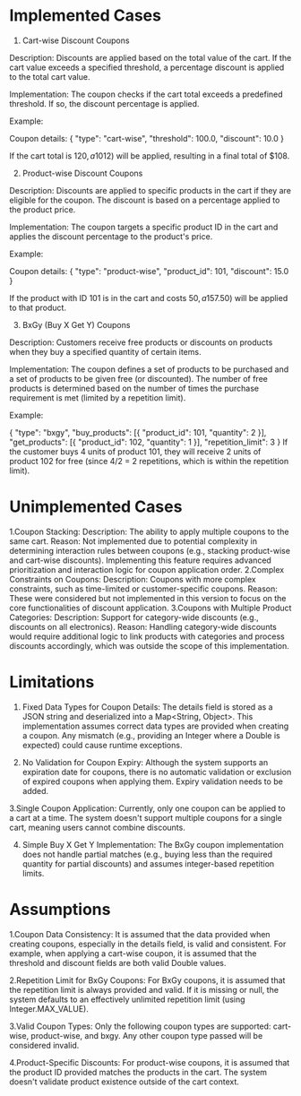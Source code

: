 # Implemented Cases
1. Cart-wise Discount Coupons
   
Description: Discounts are applied based on the total value of the cart. If the cart value exceeds a specified threshold, a percentage discount is applied to the total cart value.

Implementation:
The coupon checks if the cart total exceeds a predefined threshold. If so, the discount percentage is applied.

Example:

Coupon details: { "type": "cart-wise", "threshold": 100.0, "discount": 10.0 }

If the cart total is $120, a 10% discount ($12) will be applied, resulting in a final total of $108.

2. Product-wise Discount Coupons
   
Description: Discounts are applied to specific products in the cart if they are eligible for the coupon. The discount is based on a percentage applied to the product price.

Implementation:
The coupon targets a specific product ID in the cart and applies the discount percentage to the product's price.

Example:

Coupon details: { "type": "product-wise", "product_id": 101, "discount": 15.0 }

If the product with ID 101 is in the cart and costs $50, a 15% discount ($7.50) will be applied to that product.

3. BxGy (Buy X Get Y) Coupons
   
Description: Customers receive free products or discounts on products when they buy a specified quantity of certain items.

Implementation:
The coupon defines a set of products to be purchased and a set of products to be given free (or discounted). The number of free products is determined based on the number of times the purchase requirement is met (limited by a repetition limit).

Example:

{
  "type": "bxgy",
  "buy_products": [{ "product_id": 101, "quantity": 2 }],
  "get_products": [{ "product_id": 102, "quantity": 1 }],
  "repetition_limit": 3
}
If the customer buys 4 units of product 101, they will receive 2 units of product 102 for free (since 4/2 = 2 repetitions, which is within the repetition limit).

# Unimplemented Cases
1.Coupon Stacking:
Description: The ability to apply multiple coupons to the same cart.
Reason: Not implemented due to potential complexity in determining interaction rules between coupons (e.g., stacking product-wise and cart-wise discounts). Implementing this feature requires advanced prioritization and interaction logic for coupon application order.
2.Complex Constraints on Coupons:
Description: Coupons with more complex constraints, such as time-limited or customer-specific coupons.
Reason: These were considered but not implemented in this version to focus on the core functionalities of discount application.
3.Coupons with Multiple Product Categories:
Description: Support for category-wide discounts (e.g., discounts on all electronics).
Reason: Handling category-wide discounts would require additional logic to link products with categories and process discounts accordingly, which was outside the scope of this implementation.

# Limitations
1. Fixed Data Types for Coupon Details:
The details field is stored as a JSON string and deserialized into a Map<String, Object>. This implementation assumes correct data types are provided when creating a coupon. Any mismatch (e.g., providing an Integer where a Double is expected) could cause runtime exceptions.

3. No Validation for Coupon Expiry:
Although the system supports an expiration date for coupons, there is no automatic validation or exclusion of expired coupons when applying them. Expiry validation needs to be added.

3.Single Coupon Application:
Currently, only one coupon can be applied to a cart at a time. The system doesn't support multiple coupons for a single cart, meaning users cannot combine discounts.

4. Simple Buy X Get Y Implementation:
The BxGy coupon implementation does not handle partial matches (e.g., buying less than the required quantity for partial discounts) and assumes integer-based repetition limits.

# Assumptions
1.Coupon Data Consistency:
It is assumed that the data provided when creating coupons, especially in the details field, is valid and consistent. For example, when applying a cart-wise coupon, it is assumed that the threshold and discount fields are both valid Double values.

2.Repetition Limit for BxGy Coupons:
For BxGy coupons, it is assumed that the repetition limit is always provided and valid. If it is missing or null, the system defaults to an effectively unlimited repetition limit (using Integer.MAX_VALUE).

3.Valid Coupon Types:
Only the following coupon types are supported: cart-wise, product-wise, and bxgy. Any other coupon type passed will be considered invalid.

4.Product-Specific Discounts:
For product-wise coupons, it is assumed that the product ID provided matches the products in the cart. The system doesn't validate product existence outside of the cart context.
